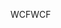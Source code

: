 <span data-ttu-id="76f7f-101">WCF</span><span class="sxs-lookup"><span data-stu-id="76f7f-101">WCF</span></span>